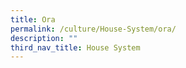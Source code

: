```yaml
---
title: Ora
permalink: /culture/House-System/ora/
description: ""
third_nav_title: House System
---
```

